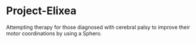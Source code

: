 # Project-Elixea
Attempting therapy for those diagnosed with cerebral palsy to improve their motor coordinations by using a Sphero.
